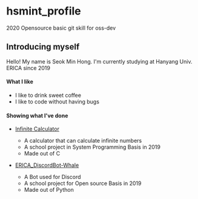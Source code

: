 # hsmint_profile
2020 Opensource basic git skill for oss-dev

## Introducing myself
Hello! My name is Seok Min Hong. I'm currently studying at Hanyang Univ. ERICA since 2019

#### What I like
* I like to drink sweet coffee
* I like to code without having bugs

#### Showing what I've done
* [Infinite Calculator](https://github.com/hsmint/InfiniteCalculator)

    * A calculator that can calculate infinite numbers
    * A school project in System Programming Basis in 2019
    * Made out of C

* [ERICA_DiscordBot-Whale](https://github.com/hsmint/ERICA_DiscordBot-Whale)
    * A Bot used for Discord 
    * A school project for Open source Basis in 2019
    * Made out of Python